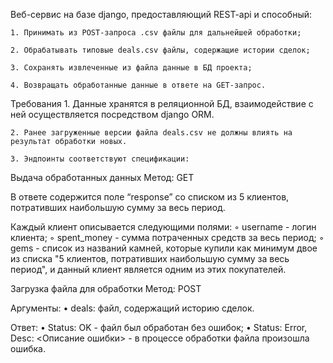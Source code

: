 Веб-сервис на базе django, предоставляющий REST-api и способный:

    1. Принимать из POST-запроса .csv файлы для дальнейшей обработки;

    2. Обрабатывать типовые deals.csv файлы, содержащие истории сделок;

    3. Сохранять извлеченные из файла данные в БД проекта;

    4. Возвращать обработанные данные в ответе на GET-запрос.

Требования
    1. Данные хранятся в реляционной БД, взаимодействие с ней осуществляется посредством django ORM.

    2. Ранее загруженные версии файла deals.csv не должны влиять на результат обработки новых.

    3. Эндпоинты соответствуют спецификации:

Выдача обработанных данных
Метод: GET

В ответе содержится поле “response” со списком из 5 клиентов, потративших наибольшую сумму за весь период.

Каждый клиент описывается следующими полями:
◦ username - логин клиента;
◦ spent_money - сумма потраченных средств за весь период;
◦ gems - список из названий камней, которые купили как минимум двое из списка "5 клиентов, потративших наибольшую сумму за весь период", и данный клиент является одним из этих покупателей.


Загрузка файла для обработки
Метод: POST

Аргументы:
                • deals: файл, содержащий историю сделок.

Ответ:
                • Status: OK - файл был обработан без ошибок;
                • Status: Error, Desc: <Описание ошибки> - в процессе обработки файла произошла ошибка.
